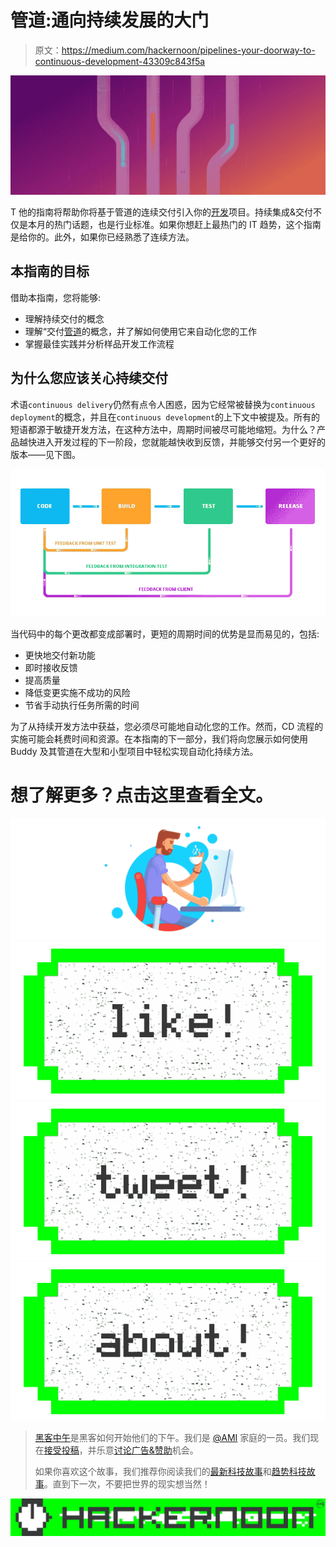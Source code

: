 # 管道:通向持续发展的大门

> 原文：<https://medium.com/hackernoon/pipelines-your-doorway-to-continuous-development-43309c843f5a>

![](img/04d0188014626f45c8207a533497da3b.png)

T 他的指南将帮助你将基于管道的连续交付引入你的[开发](https://hackernoon.com/tagged/development)项目。持续集成&交付不仅是本月的热门话题，也是行业标准。如果你想赶上最热门的 IT 趋势，这个指南是给你的。此外，如果你已经熟悉了连续方法。

## 本指南的目标

借助本指南，您将能够:

*   理解持续交付的概念
*   理解“交付[管道](https://hackernoon.com/tagged/pipeline)的概念，并了解如何使用它来自动化您的工作
*   掌握最佳实践并分析样品开发工作流程

## 为什么您应该关心持续交付

术语`continuous delivery`仍然有点令人困惑，因为它经常被替换为`continuous deployment`的概念，并且在`continuous development`的上下文中被提及。所有的短语都源于敏捷开发方法，在这种方法中，周期时间被尽可能地缩短。为什么？产品越快进入开发过程的下一阶段，您就能越快收到反馈，并能够交付另一个更好的版本——见下图。

![](img/474a68044c55a1009daa9e0bf43e79a2.png)

当代码中的每个更改都变成部署时，更短的周期时间的优势是显而易见的，包括:

*   更快地交付新功能
*   即时接收反馈
*   提高质量
*   降低变更实施不成功的风险
*   节省手动执行任务所需的时间

为了从持续开发方法中获益，您必须尽可能地自动化您的工作。然而，CD 流程的实施可能会耗费时间和资源。在本指南的下一部分，我们将向您展示如何使用 Buddy 及其管道在大型和小型项目中轻松实现自动化持续方法。

# 想了解更多？点击这里查看全文。

![](img/237fecb458d889482966108f09dae68f.png)[![](img/50ef4044ecd4e250b5d50f368b775d38.png)](http://bit.ly/HackernoonFB)[![](img/979d9a46439d5aebbdcdca574e21dc81.png)](https://goo.gl/k7XYbx)[![](img/2930ba6bd2c12218fdbbf7e02c8746ff.png)](https://goo.gl/4ofytp)

> [黑客中午](http://bit.ly/Hackernoon)是黑客如何开始他们的下午。我们是 [@AMI](http://bit.ly/atAMIatAMI) 家庭的一员。我们现在[接受投稿](http://bit.ly/hackernoonsubmission)，并乐意[讨论广告&赞助](mailto:partners@amipublications.com)机会。
> 
> 如果你喜欢这个故事，我们推荐你阅读我们的[最新科技故事](http://bit.ly/hackernoonlatestt)和[趋势科技故事](https://hackernoon.com/trending)。直到下一次，不要把世界的现实想当然！

![](img/be0ca55ba73a573dce11effb2ee80d56.png)